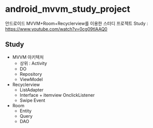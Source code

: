 # android_mvvm_study_project
안드로이드 MVVM+Room+Recyclerview를 이용한 스터디 프로젝트
Study : https://www.youtube.com/watch?v=0cg09tlAAQ0

## Study
- MVVM 아키텍처
  - 상위 : Activity
  - DO
  - Repository
  - ViewModel
- Recyclerview
  - ListAdapter
  - Interface + itemview OnclickListener
  - Swipe Event
- Room
  - Entity
  - Query
  - DAO
  
